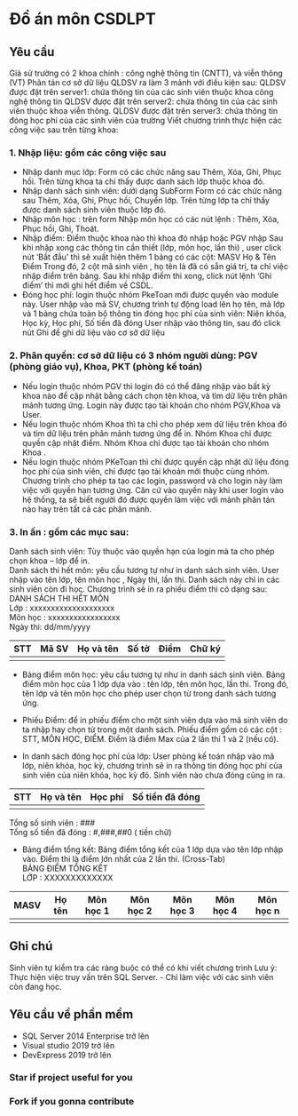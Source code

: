 # Đồ án môn CSDLPT
## Yêu cầu
Giả sử  trường có 2 khoa chính : công nghệ thông tin (CNTT),  và viễn thông (VT)
Phân tán cơ sở dữ liệu QLDSV ra làm 3 mảnh với điều kiện sau: 
QLDSV được đặt trên server1: chứa thông tin của các sinh viên thuộc khoa công nghệ thông tin
QLDSV được đặt trên server2:  chứa thông tin của các sinh viên thuộc khoa viễn thông.
QLDSV được đặt trên server3:  chứa thông tin đóng học phí của các sinh viên của trường
Viết chương trình thực hiện các công việc sau trên từng khoa:
### 1. Nhập liệu: gồm các công việc sau
- Nhập danh mục lớp: Form có các chức năng sau Thêm, Xóa,  Ghi, Phục hồi. Trên từng khoa ta chỉ thấy được danh sách lớp thuộc khoa đó.
- Nhập danh sách sinh viên: dưới dạng SubForm 
Form có các chức năng sau Thêm, Xóa, Ghi, Phục hồi, Chuyển lớp. Trên từng lớp ta chỉ thấy được danh sách sinh viên thuộc lớp đó.
- Nhập môn học : trên form Nhập môn học có các nút lệnh : Thêm, Xóa,  Phục hồi, Ghi, Thoát.
- Nhập điểm:  Điểm thuộc khoa nào thì khoa đó nhập hoặc PGV nhập
Sau khi nhập xong các thông tin cần thiết (lớp, môn học, lần thi) , user click nút ‘Bắt đầu’ thì sẽ xuất hiện thêm 1 bảng có các cột:
MASV 	Họ & Tên		Điểm
Trong đó, 2 cột mã sinh viên , họ tên là đã có sẵn giá trị, ta chỉ việc nhập điểm trên bảng. Sau khi nhập điểm thi xong, click nút lệnh ‘Ghi điểm’ thì mới ghi hết điểm về CSDL. 
- Đóng học phí: login thuộc nhóm PkeToan mới được quyền vào module này.
User nhập vào mã SV, chương trình tự động load lên họ tên, mã lớp và 1 bảng chứa toàn bộ thông tin đóng học phí của sinh viên: Niên khóa, Học kỳ, Học phí, Số tiền đã đóng
User nhập vào thông tin, sau đó click nút Ghi để ghi dữ liệu vào cơ sở dữ liệu
### 2. Phân quyền: cơ sở dữ liệu có 3 nhóm người dùng: PGV (phòng giáo vụ), Khoa, PKT (phòng kế toán)
-  Nếu login thuộc nhóm PGV thì login đó có thể đăng nhập vào bất kỳ khoa nào để cập nhật bằng cách chọn tên khoa,  và tìm dữ liệu trên phân mảnh tương ứng. Login này được tạo tài khoản cho nhóm PGV,Khoa và User. 
-  Nếu login thuộc nhóm Khoa thì ta chỉ cho phép xem dữ liệu trên khoa đó   và tìm dữ liệu trên phân mảnh tương ứng để in.  Nhóm Khoa chỉ được quyền cập nhật điểm. Nhóm Khoa chỉ được tạo tài khoản cho nhóm Khoa  .
- Nếu login thuộc nhóm PKeToan thì chỉ được quyền cập nhật dữ liệu đóng học phí của sinh viên, chỉ được tạo tài khoản mới thuộc cùng nhóm.
Chương trình cho phép ta tạo các login, password và cho login này làm việc với quyền hạn tương ứng. Căn cứ vào quyền này khi user login vào hệ thống, ta sẽ biết người đó được quyền làm việc với mảnh phân tán nào hay trên tất cả các phân mảnh. 
### 3. In ấn : gồm các mục sau:
Danh sách sinh viên: Tùy thuộc vào quyền hạn của login mà ta cho phép chọn khoa – lớp để in.  
Danh sách thi hết môn: yêu cầu tương tự như in danh sách sinh viên. User nhập vào tên lớp, tên môn học ,  Ngày thi, lần thi. Danh sách này chỉ in các sinh viên còn đi học. Chương trình sẽ in ra phiếu điểm thi có dạng sau:\
DANH SÁCH THI  HẾT MÔN\
	Lớp :  xxxxxxxxxxxxxxxxxxxx\
	Môn học : xxxxxxxxxxxxxxxxx\
	Ngày thi: dd/mm/yyyy

|  STT |  Mã SV |  Họ và tên | Số tờ  |  Điểm | Chữ ký |
|---|---|---|---|---|---|
|   |   |   |   |   |   |

- Bảng điểm môn học: yêu cầu tương tự như in danh sách sinh viên. Bảng điểm môn học của 1 lớp dựa vào : tên lớp, tên môn học, lần thi. Trong đó, tên lớp và tên môn học cho phép user chọn từ trong danh sách tương ứng.

- Phiếu Điểm:  để in phiếu điểm cho một sinh viên dựa vào mã sinh viên do ta nhập hay chọn từ trong một danh sách.
Phiếu điểm gồm có các cột : STT, MÔN HỌC, ĐIỂM.
  Điểm là điểm Max của 2 lần thi 1 và 2 (nếu có).

- In danh sách đóng học phí của lớp: User phòng kế toán nhập vào mã lớp, niên khóa, học kỳ, chương trình sẽ in ra thông tin đóng học phí của sinh viên của niên khóa, học kỳ đó. Sinh viên nào chưa đóng cũng in ra.

| STT |	Họ và tên |	 Học phí  | Số tiền đã đóng |
|---|---|---|---|
|   |   |   |   |
Tổng số sinh viên : ###\
Tổng số tiền đã đóng : #,###,##0 ( tiền chữ) 

- Bảng điểm tổng kết: Bảng điểm tổng kết của 1 lớp dựa vào tên lớp nhập vào. Điểm thi là điểm lớn nhất của 2 lần thi. (Cross-Tab)\
BẢNG ĐIỂM TỔNG KẾT\
LỚP : XXXXXXXXXXXXX

| MASV | Họ tên |	Môn học 1 |	Môn học 2 |	Môn học 3 |	Môn học 4 |	Môn học n |
|---|---|---|---|---|---|---|
|   |   |   |   |   |   |   |
## Ghi chú
Sinh viên tự kiểm tra các ràng buộc có thể có khi viết chương trình
 Lưu ý: Thực hiện việc truy vấn trên SQL Server.
   	- Chỉ làm việc với các sinh viên còn đang học.
## Yêu cầu về phần mềm
- SQL Server 2014 Enterprise trở lên
- Visual studio 2019 trở lên
- DevExpress 2019 trở lên
### Star if project useful for you
### Fork if you gonna contribute